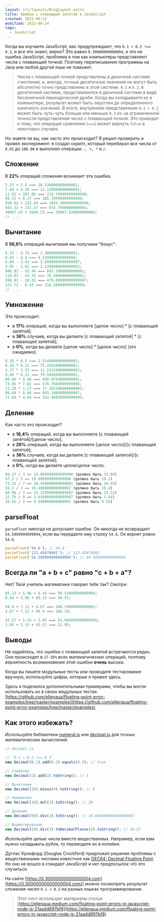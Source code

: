 ```yaml
---
layout: src/layouts/BlogLayout.astro
title: Ошибки с плавающей запятой в JavaScript
created: 2023-09-12
modified: 2023-09-24
tags:
  - JavaScript
---
```


Когда вы изучаете JavaScript, вас предупреждают, что `0.1 + 0.2 !== 0.3`, и все это знают, верно? Это равно `0.30000000000004`, и это не ошибка JavaScript, проблема в том как компьютеры представляют числа с плавающей точкой. Поэтому переписывание программы на Java или любой другой язык не поможет.

> Числа с плавающей точкой представлены в двоичной системе счисления, и, иногда, точные десятичные значения не могут быть абсолютно точно представлены в этой системе. `0.1` и `0.2`, в десятичной системе, представляются в двоичной системе в виде бесконечной периодической дроби. Когда вы складываете их в компьютере, результат может быть округлен до определенного конечного значения.
> В итоге, внутреннее представление `0.1 + 0.2` может быть чуть-чуть больше или меньше `0.3` из-за ограниченной точности представления чисел с плавающей точкой. Это приводит к тому, что операция сравнения (`===`) может вернуть `false` в некоторых случаях.

Но знаете ли вы, как часто это происходит? Я решил проверить и провел эксперимент: я создал скрипт, который перебирал все числа от `0.01` до `100.00` и выполнял операции `-, +, *` и `/`.

## Сложение

В **22%** операций сложения возникает эта ошибка.

```js
5.33 + 5.2 === 10.530000000000001;
7.84 + 4.28 === 12.120000000000001;
11.92 + 207.85 === 219.76999999999998;
99.52 + 6.27 === 105.78999999999999;
939.92 + 153.49 === 1093.4099999999999;
843.32 + 131.47 === 974.7900000000001;
36067.29 + 3920.23 === 39987.520000000004;
// ....
```

## Вычитание

В **56,6%** операций вычитания мы получаем "бонус":

```js
8.13 - 5.75 === 2.380000000000001;
8.93 - 4.4 === 4.529999999999999;
6.09 - 3.43 === 2.6599999999999997;
4.95 - 2.82 === 2.1300000000000003;
986.83 - 93.44 === 893.3900000000001;
119.93 - 43.35 === 76.58000000000001;
490.01 - 10.91 === 479.09999999999997;
122.72 - 6.43 === 116.28999999999999;
// ....
```

## Умножение

Это происходит:

- в **17%** операций, когда вы выполняете [целое число] \* [с плавающей запятой];
- в **36%** случаев, когда вы делаете [с плавающей запятой] \* [с плавающей запятой];
- в **0%**, когда вы делаете [целое число] \* [целое число] (это ожидаемо).

```js
8.38 * 0.3 === 2.5140000000000002;
9.16 * 8.22 === 75.29520000000001;
3.37 * 3.33 === 11.222100000000001;
9.68 * 8.22 === 79.56960000000001;
89.86 * 9.46 === 850.0756000000001;
73.85 * 7.81 === 576.7684999999999;
21.39 * 1.27 === 27.165300000000002;
80.04 * 8.66 === 693.1464000000001;
71.64 * 4.64 === 332.40959999999995;
```

## Деление

Как часто это происходит?

- в **16,4%** операций, когда вы выполняете [с плавающей запятой]/[целое число];
- в **26%** операций, когда вы выполняете [целое число]/[с плавающей запятой];
- в **36%** случаев, когда вы делаете [с плавающей запятой]/[с плавающей запятой];
- в **0%**, когда вы делаете целое/целое число.

```js
99.27 / 3 == 33.089999999999996 (должно быть 33.09)
57.3 / 3 == 19.099999999999998 (должно быть 19.1)
73.15 / 7 == 10.450000000000001 (должно быть 10.45)
58.2 / 3 == 19.400000000000002 (должно быть 19.4)
69.96 / 3 == 23.319999999999997 (должно быть 23.32)
32.76 / 9 == 3.6399999999999997 (должно быть 3.64)
28.62 / 3 == 9.540000000000001 (должно быть 9.54)
```

## parseFloat

`parseFloat` никогда не допускает ошибок. Он никогда не возвращает `54.5999999999994`, если вы передаете ему строку `54.6`. Он вернет ровно `54.6`.

```js
parseFloat('54.6'); // 54.6
parseFloat('123.45678901'); // 123.45678901
parseFloat('54.599999999999994'); // 54.599999999999994
```

## Всегда ли "a + b + c" равно "c + b + a"?

Нет! Твой учитель математики говорил тебе так? Смотри:

```js
85.13 + 5.96 + 8.44 === 99.52999999999999;
8.44 + 5.96 + 85.13 === 99.53;

94.4 + 7.12 + 4.67 === 106.19000000000001;
4.67 + 7.12 + 94.4 === 106.19;

43.57 + 5.33 + 3.05 === 51.949999999999996;
3.05 + 5.33 + 43.57 === 51.95;
```

## Выводы

Не надейтесь, что ошибки с плавающей запятой встречаются редко. Они происходят в `17-56%` всех математических операций, поэтому вероятность возникновения этой ошибки **очень** высока.

Когда вы пишете модульные тесты или проводите тестирование вручную, используйте цифры, которые я привел здесь.

Здесь я поделился дополнительными примерами, чтобы вы могли использовать их в своих модульных тестах: [https://github.com/ellenaua/floating-point-error-examples/tree/master/examples](https://github.com/ellenaua/floating-point-error-examples/tree/master/examples)

## Как этого избежать?

Используйте библиотеки [numeral.js](https://github.com/adamwdraper/Numeral-js) или [decimal.js](https://github.com/MikeMcl/decimal.js) для точных математических вычислений.

```ts
// decimal.js

// `0.1 + 0.2 !== 0.3`
new Decimal(0.1).add(0.2).equals(0.3); // true

// Сложение
new Decimal(1).add(2).toString(); // 3

// Вычитание
new Decimal(10).minus(4).toString(); // 6

// Умножение
new Decimal(10).mul(2).toString(); // 20

// Деление
new Decimal(50).div(3).toString(); // 16.666666666666666667

// Форматирование
new Decimal(50).div(3).toDecimalPlaces(2).toString(); // 16.67
```

Используйте целые числа вместо вещественных. Например, если вам нужно складывать рубли, то переводите их в копейки.

Дуглас Крокфорд (Douglas Crockford) предложил решение проблемы с вещественными числами известное как [DEC64: Decimal Floating Point](https://www.crockford.com/dec64.html). Но оно не вошло в стандарт JavaScript и нет предпосылок что это случиться.

На сайте [https://0.30000000000000004.com](https://0.30000000000000004.com/) можно посмотреть результат сложения чисел `0.1 + 0.2` на разных языках программирования.

> Этот пост использует материалы статьи [https://ellenaua.medium.com/floating-point-errors-in-javascript-node-js-21aadd897bf8](https://ellenaua.medium.com/floating-point-errors-in-javascript-node-js-21aadd897bf8)
